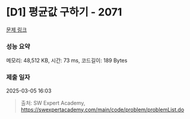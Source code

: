 # [D1] 평균값 구하기 - 2071 

[문제 링크](https://swexpertacademy.com/main/code/problem/problemDetail.do?contestProbId=AV5QRnJqA5cDFAUq) 

### 성능 요약

메모리: 48,512 KB, 시간: 73 ms, 코드길이: 189 Bytes

### 제출 일자

2025-03-05 16:03



> 출처: SW Expert Academy, https://swexpertacademy.com/main/code/problem/problemList.do